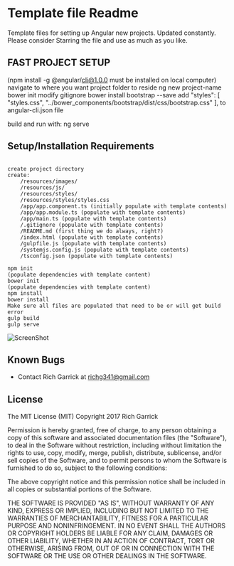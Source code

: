# Template file Readme

Template files for setting up Angular new projects.  Updated constantly.
Please consider Starring the file and use as much as you like.

## FAST PROJECT SETUP
(npm install -g @angular/cli@1.0.0 must be installed on local computer)
navigate to where you want project folder to reside
ng new project-name
bower init
modify gitignore
bower install bootstrap --save
add "styles": [
        "styles.css",
        "../bower_components/bootstrap/dist/css/bootstrap.css"
      ],
	to angular-cli.json file

build and run with:  ng serve



## Setup/Installation Requirements

<pre><code>
create project directory
create:
 	/resources/images/
	/resources/js/
	/resources/styles/
	/resources/styles/styles.css
	/app/app.component.ts (initially populate with template contents)
	/app/app.module.ts (populate with template contents)
	/app/main.ts (populate with template contents)
	/.gitignore (populate with template contents)
	/README.md (first thing we do always, right?)
	/index.html (populate with template contents)
	/gulpfile.js (populate with template contents)
	/systemjs.config.js (populate with template contents)
	/tsconfig.json (populate with template contents)

npm init
(populate dependencies with template content)
bower init
(populate dependencies with template content)
npm install
bower install
Make sure all files are populated that need to be or will get build error
gulp build
gulp serve
</code></pre>

![ScreenShot](/img/screenshot01.png)


## Known Bugs
* Contact Rich Garrick at <richg341@gmail.com>

## License
The MIT License (MIT)
Copyright 2017 Rich Garrick

Permission is hereby granted, free of charge, to any person obtaining a copy of this software and associated documentation files (the "Software"), to deal in the Software without restriction, including without limitation the rights to use, copy, modify, merge, publish, distribute, sublicense, and/or sell copies of the Software, and to permit persons to whom the Software is furnished to do so, subject to the following conditions:

The above copyright notice and this permission notice shall be included in all copies or substantial portions of the Software.

THE SOFTWARE IS PROVIDED "AS IS", WITHOUT WARRANTY OF ANY KIND, EXPRESS OR IMPLIED, INCLUDING BUT NOT LIMITED TO THE WARRANTIES OF MERCHANTABILITY, FITNESS FOR A PARTICULAR PURPOSE AND NONINFRINGEMENT. IN NO EVENT SHALL THE AUTHORS OR COPYRIGHT HOLDERS BE LIABLE FOR ANY CLAIM, DAMAGES OR OTHER LIABILITY, WHETHER IN AN ACTION OF CONTRACT, TORT OR OTHERWISE, ARISING FROM, OUT OF OR IN CONNECTION WITH THE SOFTWARE OR THE USE OR OTHER DEALINGS IN THE SOFTWARE.
